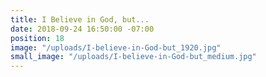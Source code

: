 ```yaml
---
title: I Believe in God, but...
date: 2018-09-24 16:50:00 -07:00
position: 18
image: "/uploads/I-believe-in-God-but_1920.jpg"
small_image: "/uploads/I-believe-in-God-but_medium.jpg"
---
```


